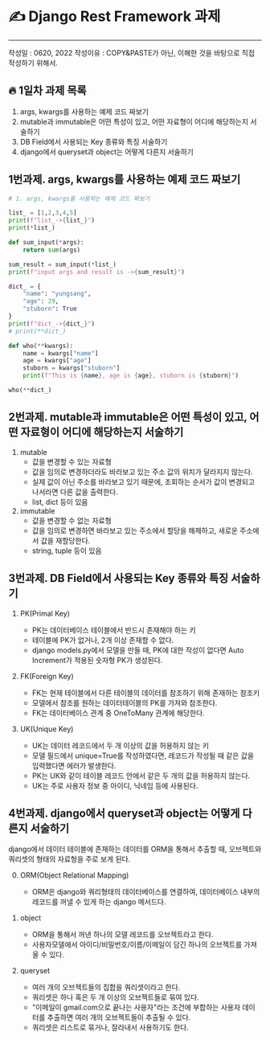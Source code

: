 # ✍ Django Rest Framework 과제
---
작성일 : 0620, 2022
작성이유 : COPY&PASTE가 아닌, 이해한 것을 바탕으로 직접 작성하기 위해서.

## 🔥 1일차 과제 목록
 1. args, kwargs를 사용하는 예제 코드 짜보기
 2. mutable과 immutable은 어떤 특성이 있고, 어떤 자료형이 어디에 해당하는지 서술하기
 3. DB Field에서 사용되는 Key 종류와 특징 서술하기
 4. django에서 queryset과 object는 어떻게 다른지 서술하기

## 1번과제. args, kwargs를 사용하는 예제 코드 짜보기
```python
# 1. args, kwargs를 사용하는 예제 코드 짜보기

list_ = [1,2,3,4,5]
print(f"list_->{list_}")
print(*list_)

def sum_input(*args):
    return sum(args)

sum_result = sum_input(*list_)
print(f"input args and result is ->{sum_result}")

dict_ = {
    "name": "yungsang",
    "age": 29,
    "stuborn": True
}
print(f"dict_->{dict_}")
# print(**dict_)

def who(**kwargs):
    name = kwargs["name"]
    age = kwargs["age"]
    stuborn = kwargs["stuborn"]
    print(f"This is {name}, age is {age}, stuborn is {stuborn}")

who(**dict_)
```
## 2번과제. mutable과 immutable은 어떤 특성이 있고, 어떤 자료형이 어디에 해당하는지 서술하기
1. mutable
    - 값을 변경할 수 있는 자료형
    - 값을 임의로 변경하더라도 바라보고 있는 주소 값의 위치가 달라지지 않는다.
    - 실제 값이 아닌 주소를 바라보고 있기 때문에, 조회하는 순서가 값이 변경되고 나서라면 다른 값을 출력한다.
    - list, dict 등이 있음
2. immutable
    - 값을 변경할 수 없는 자료형
    - 값을 임의로 변경하면 바라보고 있는 주소에서 할당을 해제하고, 새로운 주소에서 값을 재할당한다.
    - string, tuple 등이 있음

## 3번과제. DB Field에서 사용되는 Key 종류와 특징 서술하기
1. PK(Primal Key)
    - PK는 데이터베이스 테이블에서 반드시 존재해야 하는 키
    - 테이블에 PK가 없거나, 2개 이상 존재할 수 없다.
    - django models.py에서 모델을 만들 때, PK에 대한 작성이 없다면 Auto Increment가 적용된 숫자형 PK가 생성된다.

2. FK(Foreign Key)
    - FK는 현재 테이블에서 다른 테이블의 데이터를 참조하기 위해 존재하는 참조키
    - 모델에서 참조를 원하는 데이터테이블의 PK를 가져와 참조한다.
    - FK는 데이터베이스 관계 중 OneToMany 관계에 해당한다.

3. UK(Unique Key)
    - UK는 데이터 레코드에서 두 개 이상의 값을 허용하지 않는 키
    - 모델 필드에서 unique=True를 작성하였다면, 레코드가 작성될 때 같은 값을 입력했다면 에러가 발생한다.
    - PK는 UK와 같이 테이블 레코드 안에서 같은 두 개의 값을 허용하지 않는다.
    - UK는 주로 사용자 정보 중 아이디, 닉네임 등에 사용된다.

## 4번과제. django에서 queryset과 object는 어떻게 다른지 서술하기
django에서 데이터 테이블에 존재하는 데이터를 ORM을 통해서 추출할 때, 오브젝트와 쿼리셋의 형태의 자료형을 주로 보게 된다.

0. ORM(Object Relational Mapping)
    - ORM은 django와 쿼리형태의 데이터베이스를 연결하여, 데이터베이스 내부의 레코드를 꺼낼 수 있게 하는 django 메서드다.

1. object
    - ORM을 통해서 꺼낸 하나의 모델 레코드를 오브젝트라고 한다.
    - 사용자모델에서 아이디/비밀번호/이름/이메일이 담긴 하나의 오브젝트를 가져올 수 있다.

2. queryset
    - 여러 개의 오브젝트들의 집합을 쿼리셋이라고 한다.
    - 쿼리셋은 하나 혹은 두 개 이상의 오브젝트들로 묶여 있다.
    - "이메일이 gmail.com으로 끝나는 사용자"라는 조건에 부합하는 사용자 데이터를 추출하면 여러 개의 오브젝트들이 추출될 수 있다.
    - 쿼리셋은 리스트로 묶거나, 잘라내서 사용하기도 한다. 
